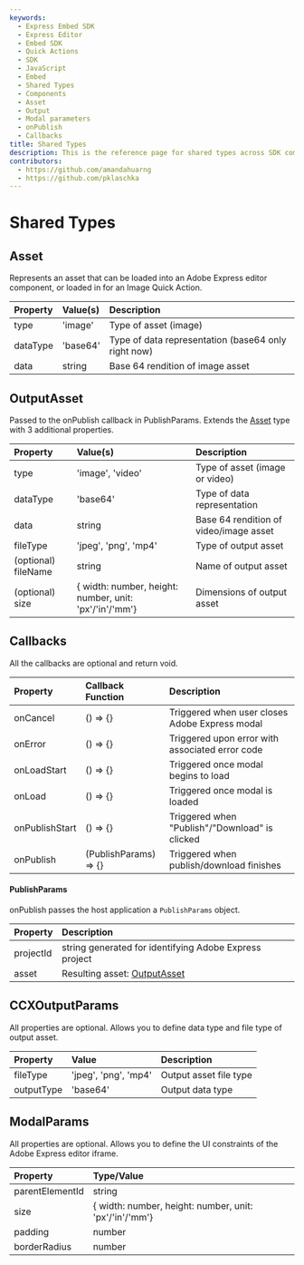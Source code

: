 ```yaml
---
keywords:
  - Express Embed SDK
  - Express Editor
  - Embed SDK
  - Quick Actions
  - SDK
  - JavaScript
  - Embed
  - Shared Types
  - Components
  - Asset
  - Output
  - Modal parameters
  - onPublish
  - Callbacks
title: Shared Types
description: This is the reference page for shared types across SDK components.
contributors:
  - https://github.com/amandahuarng
  - https://github.com/pklaschka
---
```

# Shared Types

## Asset 

Represents an asset that can be loaded into an Adobe Express editor component, or loaded in for an Image Quick Action. 

| Property | Value(s) | Description 
|:-- | :-- | :--
| type | 'image' | Type of asset (image)
| dataType | 'base64' | Type of data representation (base64 only right now)
| data | string | Base 64 rendition of image asset
 
## OutputAsset

Passed to the onPublish callback in PublishParams. Extends the [Asset](#asset) type with 3 additional properties. 

| Property | Value(s) | Description 
|:-- | :-- | :--
| type | 'image', 'video' | Type of asset (image or video)
| dataType | 'base64' | Type of data representation
| data | string | Base 64 rendition of video/image asset
| fileType | 'jpeg', 'png', 'mp4' | Type of output asset 
| (optional) fileName | string | Name of output asset
| (optional) size | { width: number, height: number, unit: 'px'/'in'/'mm'} | Dimensions of output asset
<!-- todo: check optional properties are outputted -->

## Callbacks

All the callbacks are optional and return void. 

| Property | Callback Function | Description 
| :-- | :-- | :--
| onCancel | () => {}| Triggered when user closes Adobe Express modal
| onError | () => {} | Triggered upon error with associated error code 
| onLoadStart | () => {} | Triggered once modal begins to load
| onLoad | () => {} | Triggered once modal is loaded
| onPublishStart | () => {} | Triggered when "Publish"/"Download" is clicked
| onPublish | (PublishParams) => {} | Triggered when publish/download finishes 

#### PublishParams

onPublish passes the host application a `PublishParams` object.  

| Property | Description
| :-- | :-- 
| projectId | string generated for identifying Adobe Express project
| asset | Resulting asset: [OutputAsset](#outputasset)

## CCXOutputParams

All properties are optional. Allows you to define data type and file type of output asset. 

| Property | Value | Description 
| :-- | :--| :--
| fileType | 'jpeg', 'png', 'mp4' | Output asset file type
| outputType | 'base64' | Output data type

## ModalParams

All properties are optional. Allows you to define the UI constraints of the Adobe Express editor iframe. 

| Property | Type/Value |
| :-- | :--|
|parentElementId| string
|size | { width: number, height: number, unit: 'px'/'in'/'mm'}
| padding | number
| borderRadius | number

